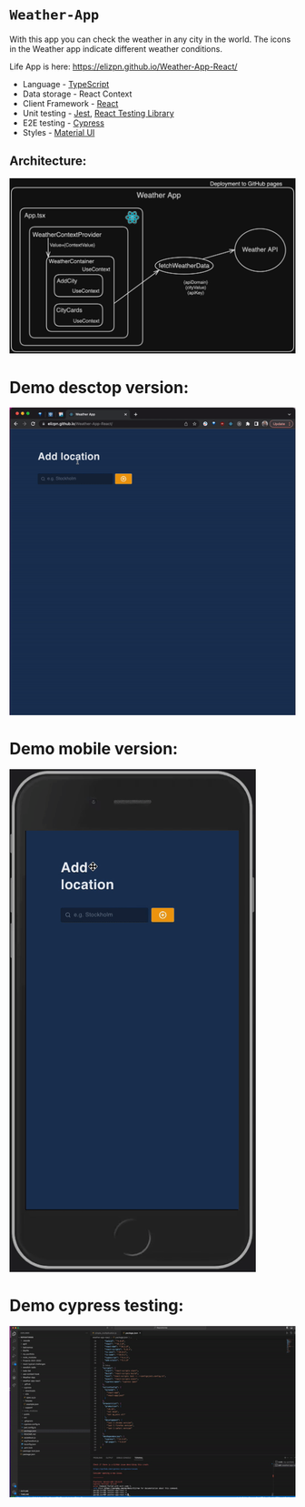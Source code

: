 # `Weather-App`

With this app you can check the weather in any city in the world. The icons in the Weather app indicate different weather conditions.

Life App is here: https://elizpn.github.io/Weather-App-React/

-  Language - [TypeScript](https://www.typescriptlang.org/)
-  Data storage - React Context
-  Client Framework - [React](https://reactjs.org)
-  Unit testing - [Jest](https://jestjs.io), [React Testing Library](https://testing-library.com)
-  E2E testing - [Cypress](https://www.cypress.io/)
-  Styles - [Material UI](https://mui.com/) 


## Architecture: 
<img src="./public/img/readme-images/architecture.png" title="Architecture Diagram">


# Demo desctop version: 
<img src="./public/img/readme-images/weather-app.gif" title="Weather-app-demo">

# Demo mobile version: 
<img src="./public/img/readme-images/mobile.gif" title="mob-demo">

# Demo cypress testing: 
<img src="./public/img/readme-images/cypress_test.gif" title="cypress-demo">





